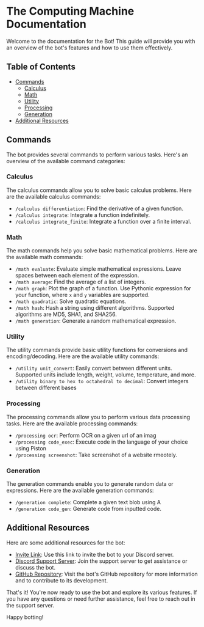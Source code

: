 # The Computing Machine Documentation

Welcome to the documentation for the Bot! This guide will provide you with an overview of the bot's features and how to use them effectively.

## Table of Contents
- [Commands](#commands)
  - [Calculus](#calculus)
  - [Math](#math)
  - [Utility](#utility)
  - [Processing](#processing)
  - [Generation](#generation)
- [Additional Resources](#additional-resources)

## Commands

The bot provides several commands to perform various tasks. Here's an overview of the available command categories:

### Calculus

The calculus commands allow you to solve basic calculus problems. Here are the available calculus commands:

- `/calculus differentiation`: Find the derivative of a given function.
- `/calculus integrate`: Integrate a function indefinitely.
- `/calculus integrate_finite`: Integrate a function over a finite interval.

### Math

The math commands help you solve basic mathematical problems. Here are the available math commands:

- `/math evaluate`: Evaluate simple mathematical expressions. Leave spaces between each element of the expression.
- `/math average`: Find the average of a list of integers.
- `/math graph`: Plot the graph of a function. Use Pythonic expression for your function, where `x` and `y` variables are supported.
- `/math quadratic`: Solve quadratic equations.
- `/math hash`: Hash a string using different algorithms. Supported algorithms are MD5, SHA1, and SHA256.
- `/math generation`: Generate a random mathematical expression.

### Utility

The utility commands provide basic utility functions for conversions and encoding/decoding. Here are the available utility commands:

- `/utility unit_convert`: Easily convert between different units. Supported units include length, weight, volume, temperature, and more.
- `/utility binary to hex to octahedral to decimal`: Convert integers between different bases

### Processing

The processing commands allow you to perform various data processing tasks. Here are the available processing commands:

- `/processing ocr`: Perform OCR on a given url of an imag
- `/processing code_exec`: Execute code in the language of your choice using Piston 
- `/processing screenshot`: Take screenshot of a website rmeotely.

### Generation

The generation commands enable you to generate random data or expressions. Here are the available generation commands:

- `/generation complete`: Complete a given text blob using A
- `/generation code_gen`: Generate code from inputted code.

## Additional Resources

Here are some additional resources for the bot:

- [Invite Link](https://t.ly/qWsI): Use this link to invite the bot to your Discord server.
- [Discord Support Server]([https://discord.gg/A3qtmCK4EK](https://discord.gg/7buxasBDvc)): Join the support server to get assistance or discuss the bot.
- [GitHub Repository](https://github.com/divine-architect/TCM-Docs): Visit the bot's GitHub repository for more information and to contribute to its development.

That's it! You're now ready to use the bot and explore its various features. If you have any questions or need further assistance, feel free to reach out in the support server.

Happy botting!
